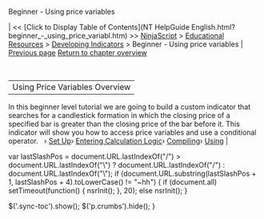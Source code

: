 ﻿










 


Beginner - Using price variables







| &lt;&lt; [Click to Display Table of Contents](NT HelpGuide English.html?beginner_-_using_price_variabl.htm) &gt;&gt;
 [NinjaScript](ninjascript.htm) &gt; [Educational Resources](educational_resources.htm) &gt; [Developing Indicators](developing_indicators.htm) &gt;
Beginner - Using price variables | [Previous page](using2.htm)
[Return to chapter overview](developing_indicators.htm)










 




|  |
| --- |
| Using Price Variables Overview
In this beginner level tutorial we are going to build a custom indicator that searches for a candlestick formation in which the closing price of a specified bar is greater than the closing price of the bar before it. This indicator will show you how to access price variables and use a conditional operator.
 
› [Set Up](set_up4.htm)› [Entering Calculation Logic](entering_calculation_logic.htm)› [Compiling](compiling.htm)› [Using](using.htm) |






 
 var lastSlashPos = document.URL.lastIndexOf("/") &gt; document.URL.lastIndexOf("\\") ? document.URL.lastIndexOf("/") : document.URL.lastIndexOf("\\");
 if (document.URL.substring(lastSlashPos + 1, lastSlashPos + 4).toLowerCase() != "~hh") {
 if (document.all) setTimeout(function() {
 nsrInit();
 }, 20);
 else nsrInit();
 }
 
 
 $('.sync-toc').show();
 $('p.crumbs').hide();
 }
 
 
 



